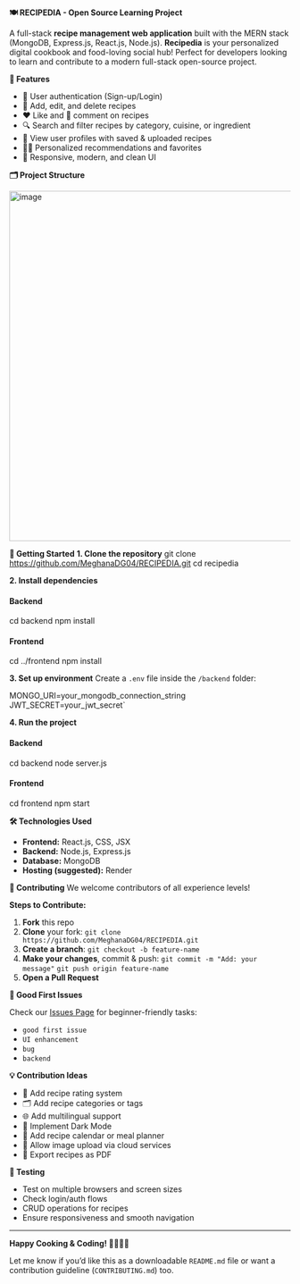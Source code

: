**🍽️ RECIPEDIA - Open Source Learning Project**

A full-stack **recipe management web application** built with the MERN stack (MongoDB, Express.js, React.js, Node.js). **Recipedia** is your personalized digital cookbook and food-loving social hub! Perfect for developers looking to learn and contribute to a modern full-stack open-source project.


**🌟 Features**

* 🔐 User authentication (Sign-up/Login)
* 📜 Add, edit, and delete recipes
* ❤️ Like and 💬 comment on recipes
* 🔍 Search and filter recipes by category, cuisine, or ingredient
* 👤 View user profiles with saved & uploaded recipes
* 🧑‍🍳 Personalized recommendations and favorites
* 🧾 Responsive, modern, and clean UI



**🗂️ Project Structure**


<img width="536" height="627" alt="image" src="https://github.com/user-attachments/assets/6b9691fa-f148-49d6-bb82-5ddf0e563735" />




**🚀 Getting Started**
**1. Clone the repository**
git clone https://github.com/MeghanaDG04/RECIPEDIA.git
cd recipedia

**2. Install dependencies**
#### Backend
cd backend
npm install

#### Frontend
cd ../frontend
npm install

**3. Set up environment**
Create a `.env` file inside the `/backend` folder:

MONGO_URI=your_mongodb_connection_string
JWT_SECRET=your_jwt_secret`

**4. Run the project**
#### Backend
cd backend
node server.js

#### Frontend
cd frontend
npm start



**🛠️ Technologies Used**

* **Frontend:** React.js, CSS, JSX
* **Backend:** Node.js, Express.js
* **Database:** MongoDB
* **Hosting (suggested):** Render


**🤝 Contributing**
We welcome contributors of all experience levels!

**Steps to Contribute:**
1. **Fork** this repo
2. **Clone** your fork:
   `git clone https://github.com/MeghanaDG04/RECIPEDIA.git`
3. **Create a branch**:
   `git checkout -b feature-name`
4. **Make your changes**, commit & push:
   `git commit -m "Add: your message"`
   `git push origin feature-name`
5. **Open a Pull Request**


**🐛 Good First Issues**

Check our [Issues Page](https://github.com/MeghanaDG04/RECIPEDIA/issues) for beginner-friendly tasks:
* `good first issue`
* `UI enhancement`
* `bug`
* `backend`


**💡 Contribution Ideas**

* 🍴 Add recipe rating system
* 🗂️ Add recipe categories or tags
* 🌐 Add multilingual support
* 🌙 Implement Dark Mode
* 📅 Add recipe calendar or meal planner
* 📸 Allow image upload via cloud services
* 🧾 Export recipes as PDF


**🧪 Testing**
* Test on multiple browsers and screen sizes
* Check login/auth flows
* CRUD operations for recipes
* Ensure responsiveness and smooth navigation

---

**Happy Cooking & Coding! 👩‍🍳👨‍🍳**

Let me know if you’d like this as a downloadable `README.md` file or want a contribution guideline (`CONTRIBUTING.md`) too.
